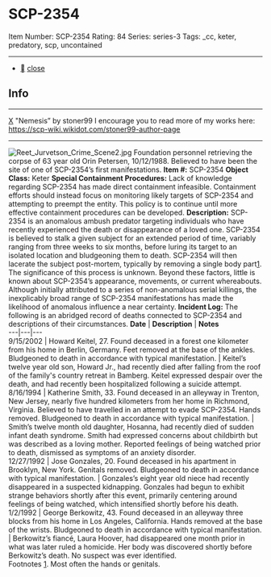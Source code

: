 # SCP-2354
Item Number: SCP-2354
Rating: 84
Series: series-3
Tags: _cc, keter, predatory, scp, uncontained

---

  * [](javascript:;)
[close](javascript:;)
## Info
* * *
[X](javascript:;)
"Nemesis” by stoner99
I encourage you to read more of my works here:  
<https://scp-wiki.wikidot.com/stoner99-author-page>
* * *

![Reet_Jurvetson_Crime_Scene2.jpg](https://upload.wikimedia.org/wikipedia/commons/a/ae/Reet_Jurvetson_Crime_Scene2.jpg)
Foundation personnel retrieving the corpse of 63 year old Orin Petersen, 10/12/1988. Believed to have been the site of one of SCP-2354’s first manifestations.
**Item #:** SCP-2354
**Object Class:** Keter
**Special Containment Procedures:** Lack of knowledge regarding SCP-2354 has made direct containment infeasible. Containment efforts should instead focus on monitoring likely targets of SCP-2354 and attempting to preempt the entity. This policy is to continue until more effective containment procedures can be developed.
**Description:** SCP-2354 is an anomalous ambush predator targeting individuals who have recently experienced the death or disappearance of a loved one.
SCP-2354 is believed to stalk a given subject for an extended period of time, variably ranging from three weeks to six months, before luring its target to an isolated location and bludgeoning them to death. SCP-2354 will then lacerate the subject post-mortem, typically by removing a single body part[1](javascript:;). The significance of this process is unknown.
Beyond these factors, little is known about SCP-2354’s appearance, movements, or current whereabouts. Although initially attributed to a series of non-anomalous serial killings, the inexplicably broad range of SCP-2354 manifestations has made the likelihood of anomalous influence a near certainty.
**Incident Log:** The following is an abridged record of deaths connected to SCP-2354 and descriptions of their circumstances.
**Date** | **Description** | **Notes**  
---|---|---  
9/15/2002 | Howard Keitel, 27. Found deceased in a forest one kilometer from his home in Berlin, Germany. Feet removed at the base of the ankles. Bludgeoned to death in accordance with typical manifestation. | Keitel’s twelve year old son, Howard Jr., had recently died after falling from the roof of the family's country retreat in Bamberg. Keitel expressed despair over the death, and had recently been hospitalized following a suicide attempt.  
8/16/1994 | Katherine Smith, 33. Found deceased in an alleyway in Trenton, New Jersey, nearly five hundred kilometers from her home in Richmond, Virginia. Believed to have travelled in an attempt to evade SCP-2354. Hands removed. Bludgeoned to death in accordance with typical manifestation. | Smith’s twelve month old daughter, Hosanna, had recently died of sudden infant death syndrome. Smith had expressed concerns about childbirth but was described as a loving mother. Reported feelings of being watched prior to death, dismissed as symptoms of an anxiety disorder.  
12/27/1992 | Jose Gonzales, 20. Found deceased in his apartment in Brooklyn, New York. Genitals removed. Bludgeoned to death in accordance with typical manifestation. | Gonzales’s eight year old niece had recently disappeared in a suspected kidnapping. Gonzales had begun to exhibit strange behaviors shortly after this event, primarily centering around feelings of being watched, which intensified shortly before his death.  
1/2/1992 | George Berkowitz, 43. Found deceased in an alleyway three blocks from his home in Los Angeles, California. Hands removed at the base of the wrists. Bludgeoned to death in accordance with typical manifestation. | Berkowitz’s fiancé, Laura Hoover, had disappeared one month prior in what was later ruled a homicide. Her body was discovered shortly before Berkowitz’s death. No suspect was ever identified.  
Footnotes
[1](javascript:;). Most often the hands or genitals.